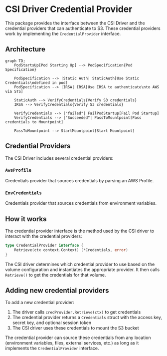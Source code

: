 # CSI Driver Credential Provider

This package provides the interface between the CSI Driver and the credential providers that can authenticate to S3.
These credential providers work by implementing the `CredentialProvider` interface.

## Architecture

```mermaid
graph TD;
    PodStartsUp[Pod Starting Up] --> PodSpecification{Pod Specification}

    PodSpecification --> |Static Auth| StaticAuth[Use Static Credentials\ndefined in pod]
    PodSpecification --> |IRSA| IRSA[Use IRSA to authenticate\nto AWS via STS]

    StaticAuth --> VerifyCredentials{Verify S3 credentials}
    IRSA --> VerifyCredentials{Verify S3 credentials}

    VerifyCredentials --> |"failed"| FailPodStartup[Fail Pod Startup]
    VerifyCredentials --> |"Succeeded"| PassToMountpoint[Pass credentials to Mountpoint]

    PassToMountpoint --> StartMountpoint[Start Mountpoint]
```

## Credential Providers

The CSI Driver includes several credential providers:

### `AwsProfile`

Credentials provider that sources credentials by parsing an AWS Profile.

### `EnvCredentials`

Credentials provider that sources credentials from environment variables.

## How it works

The credential provider interface is the method used by the CSI driver to interact with the credential providers:

```go
type CredentialProvider interface {
    Retrieve(ctx context.Context) (*Credentials, error)
}
```

The CSI driver determines which credential provider to use based on the volume configuration and instantiates the
appropriate provider. It then calls `Retrieve()` to get the credentials for that volume.

## Adding new credential providers

To add a new credential provider:

1. The driver calls `credProvider.Retrieve(ctx)` to get credentials  
2. The credential provider returns a `Credentials` struct with the access key, secret key, and optional session token  
3. The CSI driver uses these credentials to mount the S3 bucket  

The credential provider can source these credentials from any location (environment variables, files, external services, etc.)
as long as it implements the `CredentialProvider` interface.
